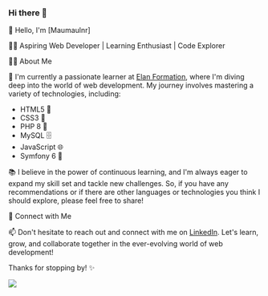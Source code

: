 ### Hi there 👋

<!--
**Maumaulnr/Maumaulnr** is a ✨ _special_ ✨ repository because its `README.md` (this file) appears on your GitHub profile.

Here are some ideas to get you started:

- 🔭 I’m currently working on ...
- 🌱 I’m currently learning ...
- 👯 I’m looking to collaborate on ...
- 🤔 I’m looking for help with ...
- 💬 Ask me about ...
- 📫 How to reach me: ...
- 😄 Pronouns: ...
- ⚡ Fun fact: ...
-->

👋 Hello, I'm [Maumaulnr]

👩‍💻 Aspiring Web Developer | Learning Enthusiast | Code Explorer

👩‍🚀 About Me

🌱 I'm currently a passionate learner at [Elan Formation](https://www.elan-formation.fr/), where I'm diving deep into the world of web development. My journey involves mastering a variety of technologies, including:

- HTML5 📝
- CSS3 🎨
- PHP 8 🚀
- MySQL 🗄️
- JavaScript 🌐
- Symfony 6 🧩


📚 I believe in the power of continuous learning, and I'm always eager to expand my skill set and tackle new challenges. So, if you have any recommendations or if there are other languages or technologies you think I should explore, please feel free to share!

🔌 Connect with Me

📫 Don't hesitate to reach out and connect with me on [LinkedIn](https://www.linkedin.com/in/maurane-l-529989275). Let's learn, grow, and collaborate together in the ever-evolving world of web development!

Thanks for stopping by! ✨

<img src="https://github-readme-stats.vercel.app/api/top-langs/?username=Maumaulnr&theme=dark&no-cache=1"/>

